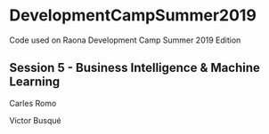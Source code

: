 # DevelopmentCampSummer2019
Code used on Raona Development Camp Summer 2019 Edition

## Session 5 - Business Intelligence & Machine Learning

Carles Romo

Victor Busqué

